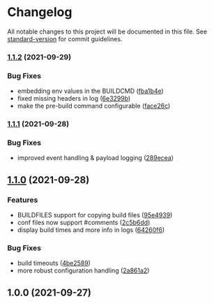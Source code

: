 # Changelog

All notable changes to this project will be documented in this file. See [standard-version](https://github.com/conventional-changelog/standard-version) for commit guidelines.

### [1.1.2](https://github.com/flaki/daemon/compare/v1.1.1...v1.1.2) (2021-09-29)


### Bug Fixes

* embedding env values in the BUILDCMD ([fba1b4e](https://github.com/flaki/daemon/commit/fba1b4e6c39b8740e1f63af5335f2e4db6583114))
* fixed missing headers in log ([6e3299b](https://github.com/flaki/daemon/commit/6e3299b3b7476d5c32df4baafd086b6be6edcc0a))
* make the pre-build command configurable ([face26c](https://github.com/flaki/daemon/commit/face26c8650e0bf0dea90e6c690057fba7c92225))

### [1.1.1](https://github.com/flaki/daemon/compare/v1.1.0...v1.1.1) (2021-09-28)


### Bug Fixes

* improved event handling & payload logging ([289ecea](https://github.com/flaki/daemon/commit/289ecea4174a0181acbbbb229d58068b6a986171))

## [1.1.0](https://github.com/flaki/daemon/compare/v1.0.0...v1.1.0) (2021-09-28)


### Features

* BUILDFILES support for copying build files ([95e4939](https://github.com/flaki/daemon/commit/95e4939c8eac3dd4d7599ae738e639350f6ffc39))
* conf files now support #comments ([2c5b6dd](https://github.com/flaki/daemon/commit/2c5b6ddc9b8fc532d4cf8569776ccedaed41549f))
* display build times and more info in logs ([64260f6](https://github.com/flaki/daemon/commit/64260f60d3be3208176faee1e878a472df53f8c5))


### Bug Fixes

* build timeouts ([4be2589](https://github.com/flaki/daemon/commit/4be2589260b27c5626c6500c1a6a779da1e973cf))
* more robust configuration handling ([2a861a2](https://github.com/flaki/daemon/commit/2a861a2a31ae32d4f714338c20e2a84d3efe1854))

## 1.0.0 (2021-09-27)
